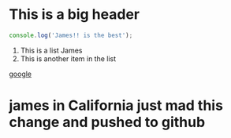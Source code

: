 # This is a big header

```javascript
console.log('James!! is the best');
```

1. This is a list James
2. This is another item in the list

[google](https://google.com)

# james in California just mad this change and pushed to github


